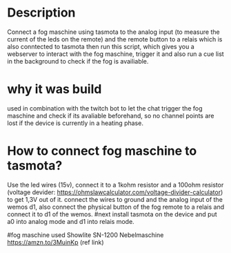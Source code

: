 # Description
Connect a fog maschine using tasmota to the analog input (to measure the current of the leds on the remote) and the remote button to a relais which is also conntected to tasmota
then run this script, which gives you a webserver to interact with the fog maschine, trigger it and also run a cue list in the background to check if the fog is availiable.

# why it was build
used in combination with the twitch bot to let the chat trigger the fog maschine and check if its avaliable beforehand, so no channel points are lost if the device is currently in a heating phase.

# How to connect fog maschine to tasmota?
Use the led wires (15v), connect it to a 1kohm resistor and a 100ohm resistor (voltage devider: https://ohmslawcalculator.com/voltage-divider-calculator) 
to get 1,3V out of it. connect the wires to ground and the analog input of the wemos d1, also connect the physical button of the fog remote to a relais and connect it to d1 of the wemos.
#next
install tasmota on the device and put a0 into analog mode and d1 into relais mode.

#fog maschine used
Showlite SN-1200 Nebelmaschine
https://amzn.to/3MuinKp (ref link)
